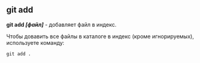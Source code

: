 ## git add

**git add *[файл]*** - добавляет файл в индекс.

Чтобы довавить все файлы в каталоге в индекс (кроме игнорируемых), используете команду:

```bash=
git add .
```